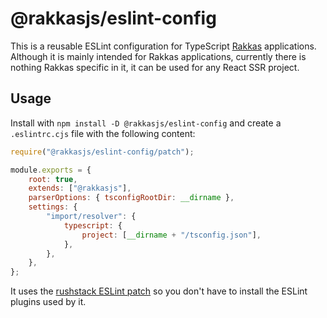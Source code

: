 # @rakkasjs/eslint-config

This is a reusable ESLint configuration for TypeScript [Rakkas](https://rakkasjs.org) applications. Although it is mainly intended for Rakkas applications, currently there is nothing Rakkas specific in it, it can be used for any React SSR project.

## Usage

Install with `npm install -D @rakkasjs/eslint-config` and create a `.eslintrc.cjs` file with the following content:

```js
require("@rakkasjs/eslint-config/patch");

module.exports = {
	root: true,
	extends: ["@rakkasjs"],
	parserOptions: { tsconfigRootDir: __dirname },
	settings: {
		"import/resolver": {
			typescript: {
				project: [__dirname + "/tsconfig.json"],
			},
		},
	},
};
```

It uses the [rushstack ESLint patch](https://www.npmjs.com/package/@rushstack/eslint-patch) so you don't have to install the ESLint plugins used by it.
